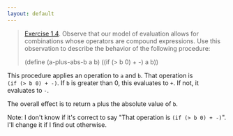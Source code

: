 ```yaml
---
layout: default
---
```


> [Exercise 1.4](https://mitpress.mit.edu/sites/default/files/sicp/full-text/book/book-Z-H-10.html#%_thm_1.4). Observe that our model of evaluation allows for combinations whose operators are compound expressions. Use this observation to describe the behavior of the following procedure:
>
>    (define (a-plus-abs-b a b)
>      ((if (> b 0) + -) a b))

This procedure applies an operation to `a` and `b`. That operation is `(if (> b 0) + -)`. If `b` is greater than 0, this evaluates to `+`. If not, it evaluates to `-`.

The overall effect is to return `a` plus the absolute value of `b`.

Note: I don't know if it's correct to say "That operation is `(if (> b 0) + -)`". I'll change it if I find out otherwise.